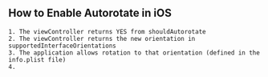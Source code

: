 ## How to Enable Autorotate in iOS

```
1. The viewController returns YES from shouldAutorotate
2. The viewController returns the new orientation in supportedInterfaceOrientations
3. The application allows rotation to that orientation (defined in the info.plist file)
4.
```